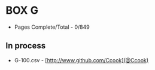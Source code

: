 BOX G
=======

* Pages Complete/Total - 0/849

## In process

* G-100.csv - [http://www.github.com/Ccook](@Ccook)

